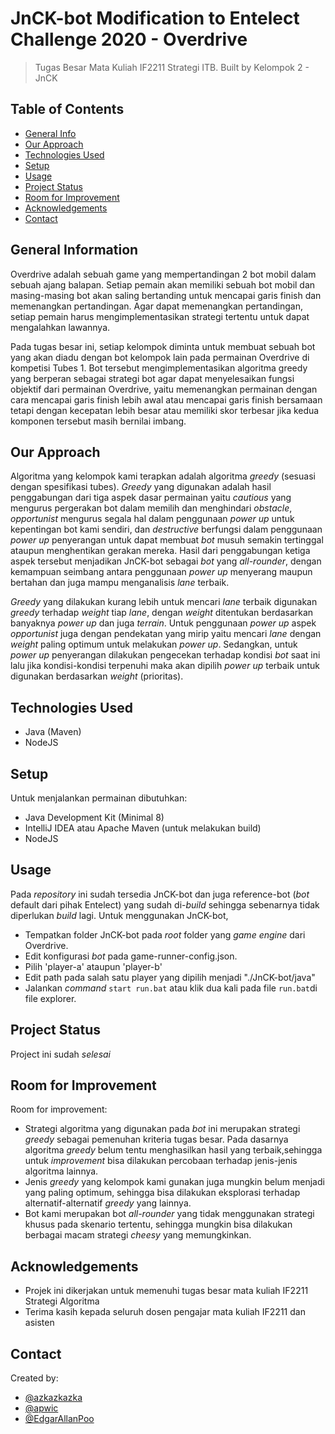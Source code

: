 # JnCK-bot Modification to Entelect Challenge 2020 - Overdrive
> Tugas Besar Mata Kuliah IF2211 Strategi ITB.
> Built by Kelompok 2 - JnCK

## Table of Contents
* [General Info](#general-information)
* [Our Approach](#our-approach)
* [Technologies Used](#technologies-used)
* [Setup](#setup)
* [Usage](#usage)
* [Project Status](#project-status)
* [Room for Improvement](#room-for-improvement)
* [Acknowledgements](#acknowledgements)
* [Contact](#contact)
<!-- * [License](#license) -->


## General Information
Overdrive adalah sebuah game yang mempertandingan 2 bot mobil dalam sebuah ajang balapan. Setiap pemain akan memiliki sebuah bot mobil dan masing-masing bot akan saling bertanding untuk mencapai garis finish dan memenangkan pertandingan. Agar dapat memenangkan pertandingan, setiap pemain harus mengimplementasikan strategi tertentu untuk dapat mengalahkan lawannya. 

Pada tugas besar ini, setiap kelompok diminta untuk membuat sebuah bot yang akan diadu dengan bot kelompok lain pada permainan Overdrive di kompetisi Tubes 1. Bot tersebut mengimplementasikan algoritma greedy yang berperan sebagai strategi bot agar dapat menyelesaikan fungsi objektif dari permainan Overdrive, yaitu memenangkan permainan dengan cara mencapai garis finish lebih awal atau mencapai garis finish bersamaan tetapi dengan kecepatan lebih besar atau memiliki skor terbesar jika kedua komponen tersebut masih bernilai imbang. 

## Our Approach
Algoritma yang kelompok kami terapkan adalah algoritma _greedy_ (sesuasi dengan spesifikasi tubes). _Greedy_ yang digunakan adalah hasil penggabungan dari tiga aspek dasar permainan yaitu _cautious_ yang mengurus pergerakan bot dalam memilih dan menghindari _obstacle_, _opportunist_ mengurus segala hal dalam penggunaan _power up_ untuk kepentingan bot kami sendiri, dan _destructive_ berfungsi dalam penggunaan _power up_ penyerangan untuk dapat membuat _bot_ musuh semakin tertinggal ataupun menghentikan gerakan mereka. Hasil dari penggabungan ketiga aspek tersebut menjadikan JnCK-bot sebagai _bot_ yang _all-rounder_, dengan kemampuan seimbang antara penggunaan _power up_ menyerang maupun bertahan dan juga mampu menganalisis _lane_ terbaik.

_Greedy_ yang dilakukan kurang lebih untuk mencari _lane_ terbaik digunakan _greedy_ terhadap _weight_ tiap _lane_, dengan _weight_ ditentukan berdasarkan banyaknya _power up_ dan juga _terrain_. Untuk penggunaan _power up_ aspek _opportunist_ juga dengan pendekatan yang mirip yaitu mencari _lane_ dengan _weight_ paling optimum untuk melakukan _power up_. Sedangkan, untuk _power up_ penyerangan dilakukan pengecekan terhadap kondisi _bot_ saat ini lalu jika kondisi-kondisi terpenuhi maka akan dipilih _power up_ terbaik untuk digunakan berdasarkan _weight_ (prioritas). 

## Technologies Used
- Java (Maven)
- NodeJS

## Setup
Untuk menjalankan permainan dibutuhkan:
- Java Development Kit (Minimal 8)
- IntelliJ IDEA atau Apache Maven (untuk melakukan build)
- NodeJS

## Usage
Pada _repository_ ini sudah tersedia JnCK-bot dan juga reference-bot (_bot_ default dari pihak Entelect) yang sudah di-_build_ sehingga sebenarnya tidak diperlukan _build_ lagi. Untuk menggunakan JnCK-bot, 
- Tempatkan folder JnCK-bot pada _root_ folder yang _game engine_ dari Overdrive. 
- Edit konfigurasi _bot_ pada game-runner-config.json. 
- Pilih 'player-a' ataupun 'player-b'
- Edit path pada salah satu player yang dipilih menjadi "./JnCK-bot/java"
- Jalankan _command_ ``start run.bat`` atau klik dua kali pada file ``run.bat``di file explorer.


## Project Status
Project ini sudah  _selesai_ 

## Room for Improvement
Room for improvement:
- Strategi algoritma yang digunakan pada _bot_ ini merupakan strategi _greedy_ sebagai pemenuhan kriteria tugas besar. Pada dasarnya algoritma _greedy_ belum tentu menghasilkan hasil yang terbaik,sehingga untuk _improvement_ bisa dilakukan percobaan terhadap jenis-jenis algoritma lainnya.
- Jenis _greedy_ yang kelompok kami gunakan juga mungkin belum menjadi yang paling optimum, sehingga bisa dilakukan eksplorasi terhadap alternatif-alternatif _greedy_ yang lainnya.
- Bot kami merupakan bot _all-rounder_ yang tidak menggunakan strategi khusus pada skenario tertentu, sehingga mungkin bisa dilakukan berbagai macam strategi _cheesy_ yang memungkinkan.

## Acknowledgements
- Projek ini dikerjakan untuk memenuhi tugas besar mata kuliah IF2211 Strategi Algoritma
- Terima kasih kepada seluruh dosen pengajar mata kuliah IF2211 dan asisten

## Contact
Created by:
- [@azkazkazka](https://github.com/azkazkazka)
- [@apwic](https://github.com/apwic)
- [@EdgarAllanPoo](https://github.com/EdgarAllanPoo)
<!-- Optional -->
<!-- ## License -->
<!-- This project is open source and available under the [... License](). -->

<!-- You don't have to include all sections - just the one's relevant to your project -->
